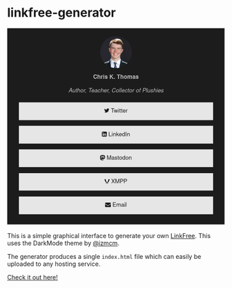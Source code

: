 # linkfree-generator

![Screenshot](./screenshot.png)

This is a simple graphical interface to generate your own [LinkFree](https://github.com/MichaelBarney/LinkFree). This uses the DarkMode theme by [@izmcm](https://github.com/izmcm).

The generator produces a single `index.html` file which can easily be uploaded to any hosting service.

[Check it out here!](https://ckt.im/linkfree/)
